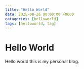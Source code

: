 ```yaml
---
title: "Hello World"
date: 2025-08-26 00:00:00 +8000
catagories: [helloworld]
tags: [helloworld, tag]
---
```


# Hello World

Hello world this is my personal blog.